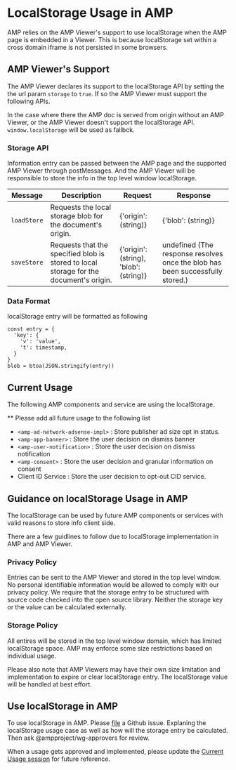 <!---
Copyright 2019 The AMP HTML Authors. All Rights Reserved.

Licensed under the Apache License, Version 2.0 (the "License");
you may not use this file except in compliance with the License.
You may obtain a copy of the License at

      http://www.apache.org/licenses/LICENSE-2.0

Unless required by applicable law or agreed to in writing, software
distributed under the License is distributed on an "AS-IS" BASIS,
WITHOUT WARRANTIES OR CONDITIONS OF ANY KIND, either express or implied.
See the License for the specific language governing permissions and
limitations under the License.
-->

# LocalStorage Usage in AMP

AMP relies on the AMP Viewer's support to use localStorage when the AMP page is embedded in a Viewer. This is because localStorage set within a cross domain iframe is not persisted in some browsers.

## AMP Viewer's Support

The AMP Viewer declares its support to the localStorage API by setting the the url param `storage` to `true`. If so the AMP Viewer must support the following APIs.

In the case where there the AMP doc is served from origin without an AMP Viewer, or the AMP Viewer doesn't support the localStorage API. `window.localStorage` will be used as fallbck.

### Storage API

Information entry can be passed between the AMP page and the supported AMP Viewer through postMessages. And the AMP Viewer will be responsible to store the info in the top level window localStorage.

| Message     | Description                                                                            | Request                                | Response                                                                      |
| ----------- | -------------------------------------------------------------------------------------- | -------------------------------------- | ----------------------------------------------------------------------------- |
| `loadStore` | Requests the local storage blob for the document's origin.                             | {'origin': (string)}                   | {'blob': (string)}                                                            |
| `saveStore` | Requests that the specified blob is stored to local storage for the document's origin. | {'origin': (string), 'blob': (string)} | undefined (The response resolves once the blob has been successfully stored.) |

### Data Format

localStorage entry will be formatted as following

```
const entry = {
  'key': {
    'v': 'value',
    't': timestamp,
  }
}
blob = btoa(JSON.stringify(entry))
```

## Current Usage

The following AMP components and service are using the localStorage.

\*\* Please add all future usage to the following list

- `<amp-ad-network-adsense-impl>` : Store publisher ad size opt in status.
- `<amp-app-banner>` : Store the user decision on dismiss banner
- `<amp-user-notification>` : Store the user decision on dismiss notification
- `<amp-consent>` : Store the user decision and granular information on consent
- Client ID Service : Store the user decision to opt-out CID service.

## Guidance on localStorage Usage in AMP

The localStorage can be used by future AMP components or services with valid reasons to store info client side.

There are a few guidlines to follow due to localStorage implementation in AMP and AMP Viewer.

### Privacy Policy

Entries can be sent to the AMP Viewer and stored in the top level window. No personal identifiable information would be allowed to comply with our privacy policy. We require that the storage entry to be structured with source code checked into the open source library. Neither the storage key or the value can be calculated externally.

### Storage Policy

All entires will be stored in the top level window domain, which has limited localStorage space. AMP may enforce some size restrictions based on individual usage.

Please also note that AMP Viewers may have their own size limitation and implementation to expire or clear localStorage entry. The localStorage value will be handled at best effort.

## Use localStorage in AMP

To use localStorage in AMP. Please [file](https://github.com/ampproject/amphtml/issues/new?assignees=&labels=INTENT+TO+IMPLEMENT&template=intent-to-implement--i2i-.md&title=I2I%3A+%3Cyour+feature%2Fchange%3E) a Github issue. Explaning the localStorage usage case as well as how will the storage entry be calculated. Then ask @ampproject/wg-approvers for review.

When a usage gets approved and implemented, please update the [Current Usage session](#current-usage) for future reference.
